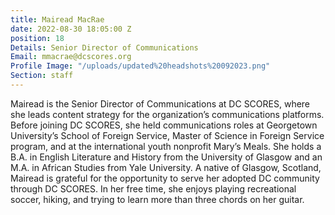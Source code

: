 ```yaml
---
title: Mairead MacRae
date: 2022-08-30 18:05:00 Z
position: 18
Details: Senior Director of Communications
Email: mmacrae@dcscores.org
Profile Image: "/uploads/updated%20headshots%20092023.png"
Section: staff
---
```


Mairead is the Senior Director of Communications at DC SCORES, where she leads content strategy for the organization’s communications platforms. Before joining DC SCORES, she held communications roles at Georgetown University’s School of Foreign Service, Master of Science in Foreign Service program, and at the international youth nonprofit Mary’s Meals. She holds a B.A. in English Literature and History from the University of Glasgow and an M.A. in African Studies from Yale University. A native of Glasgow, Scotland, Mairead is grateful for the opportunity to serve her adopted DC community through DC SCORES. In her free time, she enjoys playing recreational soccer, hiking, and trying to learn more than three chords on her guitar.
